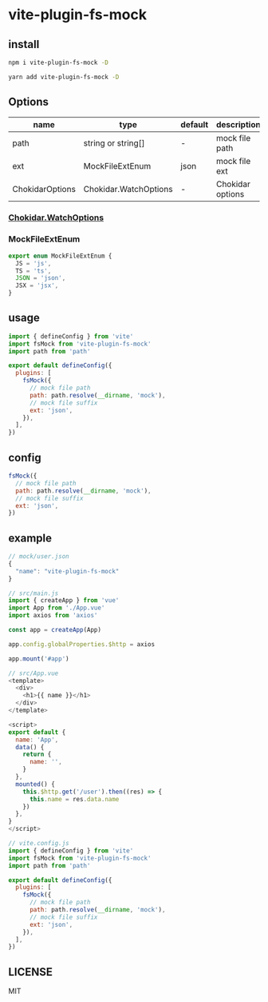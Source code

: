 # vite-plugin-fs-mock

## install

```bash
npm i vite-plugin-fs-mock -D
```

```bash
yarn add vite-plugin-fs-mock -D
```

## Options

| name | type | default | description |
| ---- | ---- | ------- | ----------- |
| path | string or string[] | - | mock file path |
| ext | MockFileExtEnum | json | mock file ext |
| ChokidarOptions | Chokidar.WatchOptions | - | Chokidar options |

### [Chokidar.WatchOptions](https://www.npmjs.com/package/chokidar/v/3.6.0)

### MockFileExtEnum

```ts
export enum MockFileExtEnum {
  JS = 'js',
  TS = 'ts',
  JSON = 'json',
  JSX = 'jsx',
}
```

## usage

```js
import { defineConfig } from 'vite'
import fsMock from 'vite-plugin-fs-mock'
import path from 'path'

export default defineConfig({
  plugins: [
    fsMock({
      // mock file path
      path: path.resolve(__dirname, 'mock'),
      // mock file suffix
      ext: 'json',
    }),
  ],
})
```

## config

```js
fsMock({
  // mock file path
  path: path.resolve(__dirname, 'mock'),
  // mock file suffix
  ext: 'json',
})
```

## example

```js
// mock/user.json
{
  "name": "vite-plugin-fs-mock"
}
```

```js
// src/main.js
import { createApp } from 'vue'
import App from './App.vue'
import axios from 'axios'

const app = createApp(App)

app.config.globalProperties.$http = axios

app.mount('#app')
```

```js
// src/App.vue
<template>
  <div>
    <h1>{{ name }}</h1>
  </div>
</template>

<script>
export default {
  name: 'App',
  data() {
    return {
      name: '',
    }
  },
  mounted() {
    this.$http.get('/user').then((res) => {
      this.name = res.data.name
    })
  },
}
</script>
```

```js
// vite.config.js
import { defineConfig } from 'vite'
import fsMock from 'vite-plugin-fs-mock'
import path from 'path'

export default defineConfig({
  plugins: [
    fsMock({
      // mock file path
      path: path.resolve(__dirname, 'mock'),
      // mock file suffix
      ext: 'json',
    }),
  ],
})
```

## LICENSE

MIT
